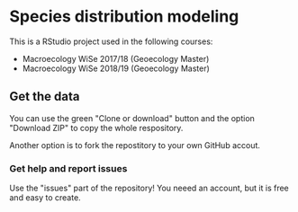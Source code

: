 # Species distribution modeling
This is a RStudio project used in the following courses:

* Macroecology WiSe 2017/18 (Geoecology Master)
* Macroecology WiSe 2018/19 (Geoecology Master)

## Get the data
You can use the green "Clone or download" button and the option "Download ZIP" to copy the whole respository.

Another option is to fork the repostitory to your own GitHub accout.

### Get help and report issues
Use the "issues" part of the repository! You neeed an account, but it is free and easy to create.
